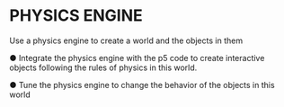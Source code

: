 

# PHYSICS ENGINE

Use a physics engine to create a world and the objects in them 

● Integrate the physics engine with the p5 code to create interactive objects following the rules of physics in this world. 

● Tune the physics engine to change the behavior of the objects in this world

